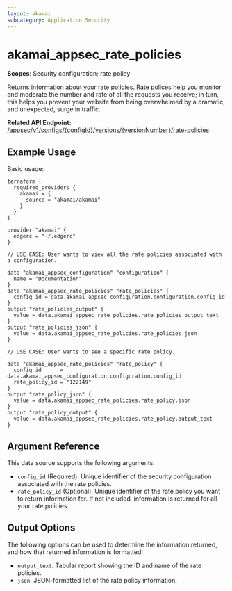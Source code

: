 ```yaml
---
layout: akamai
subcategory: Application Security
---
```


# akamai_appsec_rate_policies

**Scopes**: Security configuration; rate policy

Returns information about your rate policies. Rate polices help you monitor and moderate the number and rate of all the requests you receive; in turn, this helps you prevent your website from being overwhelmed by a dramatic, and unexpected, surge in traffic.

**Related API Endpoint:** [/appsec/v1/configs/{configId}/versions/{versionNumber}/rate-policies](https://techdocs.akamai.com/application-security/reference/get-rate-policies)

## Example Usage

Basic usage:

```
terraform {
  required_providers {
    akamai = {
      source = "akamai/akamai"
    }
  }
}

provider "akamai" {
  edgerc = "~/.edgerc"
}

// USE CASE: User wants to view all the rate policies associated with a configuration.

data "akamai_appsec_configuration" "configuration" {
  name = "Documentation"
}
data "akamai_appsec_rate_policies" "rate_policies" {
  config_id = data.akamai_appsec_configuration.configuration.config_id
}
output "rate_policies_output" {
  value = data.akamai_appsec_rate_policies.rate_policies.output_text
}
output "rate_policies_json" {
  value = data.akamai_appsec_rate_policies.rate_policies.json
}

// USE CASE: User wants to see a specific rate policy.

data "akamai_appsec_rate_policies" "rate_policy" {
  config_id      = data.akamai_appsec_configuration.configuration.config_id
  rate_policy_id = "122149"
}
output "rate_policy_json" {
  value = data.akamai_appsec_rate_policies.rate_policy.json
}
output "rate_policy_output" {
  value = data.akamai_appsec_rate_policies.rate_policy.output_text
}
```

## Argument Reference

This data source supports the following arguments:

- `config_id` (Required). Unique identifier of the security configuration associated with the rate policies.
- `rate_policy_id` (Optional). Unique identifier of the rate policy you want to return information for. If not included, information is returned for all your rate policies.

## Output Options

The following options can be used to determine the information returned, and how that returned information is formatted:

- `output_text`. Tabular report showing the ID and name of the rate policies.
- `json`. JSON-formatted list of the rate policy information.